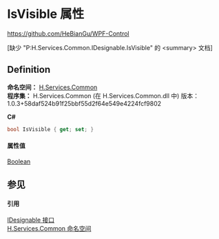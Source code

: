 # IsVisible 属性
https://github.com/HeBianGu/WPF-Control

\[缺少 "P:H.Services.Common.IDesignable.IsVisible" 的 &lt;summary&gt; 文档\]



## Definition
**命名空间：** <a href="b9cdd84f-6623-a51a-f53b-465103ced202">H.Services.Common</a>  
**程序集：** H.Services.Common (在 H.Services.Common.dll 中) 版本：1.0.3+58daf524b91f25bbf55d2f64e549e4224fcf9802

**C#**
``` C#
bool IsVisible { get; set; }
```



#### 属性值
<a href="https://learn.microsoft.com/dotnet/api/system.boolean" target="_blank" rel="noopener noreferrer">Boolean</a>

## 参见


#### 引用
<a href="f60d1e9a-0827-46b8-2c58-0a5bf15827b0">IDesignable 接口</a>  
<a href="b9cdd84f-6623-a51a-f53b-465103ced202">H.Services.Common 命名空间</a>  
